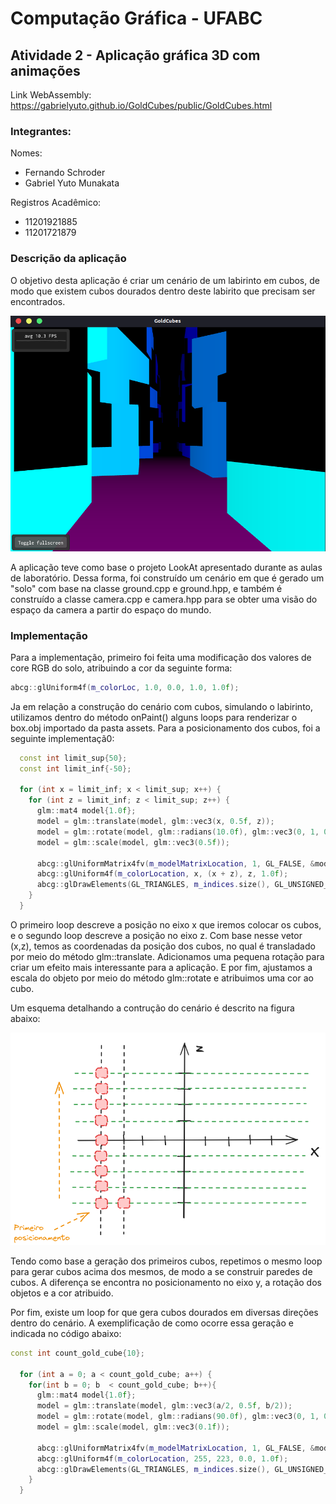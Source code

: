 # Computação Gráfica - UFABC
## Atividade 2 - Aplicação gráfica 3D com animações

Link WebAssembly: https://gabrielyuto.github.io/GoldCubes/public/GoldCubes.html

### Integrantes:
Nomes:
- Fernando Schroder
- Gabriel Yuto Munakata

Registros Acadêmico:
- 11201921885
- 11201721879

### Descrição da aplicação
O objetivo desta aplicação é criar um cenário de um labirinto em cubos, de modo que existem cubos dourados dentro deste labirito que precisam ser encontrados.


<div align="center">

![Aplicação](./images/image.png)

</div>

A aplicação teve como base o projeto LookAt apresentado durante as aulas de laboratório. Dessa forma, foi construído um cenário em que é gerado um "solo" com base na classe ground.cpp e ground.hpp, e também é construído a classe camera.cpp e camera.hpp para se obter uma visão do espaço da camera a partir do espaço do mundo.

### Implementação
Para a implementação, primeiro foi feita uma modificação dos valores de core RGB do solo, atribuindo a cor da seguinte forma:

```c++
abcg::glUniform4f(m_colorLoc, 1.0, 0.0, 1.0, 1.0f);
```

Ja em relação a construção do cenário com cubos, simulando o labirinto, utilizamos dentro do método onPaint() alguns loops para renderizar o box.obj importado da pasta assets.
Para a posicionamento dos cubos, foi a seguinte implementaçã0:

```c++
  const int limit_sup{50};
  const int limit_inf{-50};
  
  for (int x = limit_inf; x < limit_sup; x++) {
    for (int z = limit_inf; z < limit_sup; z++) {
      glm::mat4 model{1.0f};
      model = glm::translate(model, glm::vec3(x, 0.5f, z));
      model = glm::rotate(model, glm::radians(10.0f), glm::vec3(0, 1, 0));
      model = glm::scale(model, glm::vec3(0.5f));

      abcg::glUniformMatrix4fv(m_modelMatrixLocation, 1, GL_FALSE, &model[0][0]);
      abcg::glUniform4f(m_colorLocation, x, (x + z), z, 1.0f);
      abcg::glDrawElements(GL_TRIANGLES, m_indices.size(), GL_UNSIGNED_INT, nullptr);                  
    }
  }
```

O primeiro loop descreve a posição no eixo x que iremos colocar os cubos, e o segundo loop descreve a posição no eixo z. Com base nesse vetor (x,z), temos as coordenadas da posição dos cubos, no qual é transladado por meio do método glm::translate.
Adicionamos uma pequena rotação para criar um efeito mais interessante para a aplicação. E por fim, ajustamos a escala do objeto por meio do método glm::rotate e atribuimos uma cor ao cubo.

Um esquema detalhando a contrução do cenário é descrito na figura abaixo:


<div align="center">

![Aplicação](./images/image2.png)

</div>

Tendo como base a geração dos primeiros cubos, repetimos o mesmo loop para gerar cubos acima dos mesmos, de modo a se construir paredes de cubos. A diferença se encontra no posicionamento no eixo y, a rotação dos objetos e a cor atribuido.


Por fim, existe um loop for que gera cubos dourados em diversas direções dentro do cenário.
A exemplificação de como ocorre essa geração e indicada no código abaixo:


```c++
const int count_gold_cube{10};

  for (int a = 0; a < count_gold_cube; a++) {
    for(int b = 0; b  < count_gold_cube; b++){
      glm::mat4 model{1.0f};
      model = glm::translate(model, glm::vec3(a/2, 0.5f, b/2));
      model = glm::rotate(model, glm::radians(90.0f), glm::vec3(0, 1, 0));
      model = glm::scale(model, glm::vec3(0.1f));

      abcg::glUniformMatrix4fv(m_modelMatrixLocation, 1, GL_FALSE, &model[0][0]);
      abcg::glUniform4f(m_colorLocation, 255, 223, 0.0, 1.0f);
      abcg::glDrawElements(GL_TRIANGLES, m_indices.size(), GL_UNSIGNED_INT, nullptr);
    }
  }
````
